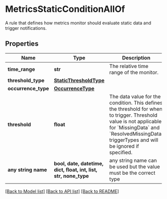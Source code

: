 # MetricsStaticConditionAllOf

A rule that defines how metrics monitor should evaluate static data and trigger notifications.

## Properties
Name | Type | Description | Notes
------------ | ------------- | ------------- | -------------
**time_range** | **str** | The relative time range of the monitor. | 
**threshold_type** | [**StaticThresholdType**](StaticThresholdType.md) |  | 
**occurrence_type** | [**OccurrenceType**](OccurrenceType.md) |  | 
**threshold** | **float** | The data value for the condition. This defines the threshold for when to trigger. Threshold value is not applicable for &#x60;MissingData&#x60; and &#x60;ResolvedMissingData&#x60; triggerTypes and will be ignored if specified. | defaults to 0.0
**any string name** | **bool, date, datetime, dict, float, int, list, str, none_type** | any string name can be used but the value must be the correct type | [optional]

[[Back to Model list]](../README.md#documentation-for-models) [[Back to API list]](../README.md#documentation-for-api-endpoints) [[Back to README]](../README.md)


